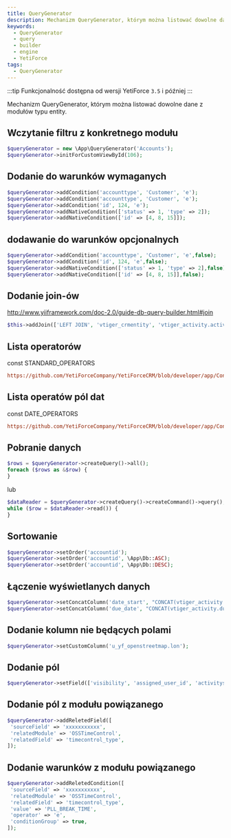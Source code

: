 ```yaml
---
title: QueryGenerator
description: Mechanizm QueryGenerator, którym można listować dowolne dane z modułów typu entity.
keywords:
  - QueryGenerator
  - query
  - builder
  - engine
  - YetiForce
tags:
  - QueryGenerator
---
```


:::tip Funkcjonalność dostępna od wersji YetiForce `3.5` i później
:::

Mechanizm QueryGenerator, którym można listować dowolne dane z modułów typu entity.

## Wczytanie filtru z konkretnego modułu

```php
$queryGenerator = new \App\QueryGenerator('Accounts');
$queryGenerator->initForCustomViewById(106);
```

## Dodanie do warunków wymaganych

```php
$queryGenerator->addCondition('accounttype', 'Customer', 'e');
$queryGenerator->addCondition('accounttype', 'Customer', 'e');
$queryGenerator->addCondition('id', 124, 'e');
$queryGenerator->addNativeCondition(['status' => 1, 'type' => 2]);
$queryGenerator->addNativeCondition(['id' => [4, 8, 15]]);
```

## dodawanie do warunków opcjonalnych

```php
$queryGenerator->addCondition('accounttype', 'Customer', 'e',false);
$queryGenerator->addCondition('id', 124, 'e',false);
$queryGenerator->addNativeCondition(['status' => 1, 'type' => 2],false);
$queryGenerator->addNativeCondition(['id' => [4, 8, 15]],false);
```

## Dodanie join-ów

http://www.yiiframework.com/doc-2.0/guide-db-query-builder.html#join

```php
$this->addJoin(['LEFT JOIN', 'vtiger_crmentity', 'vtiger_activity.activityid = vtiger_crmentity.crmid');
```

## Lista operatorów

const STANDARD_OPERATORS

```ini reference
https://github.com/YetiForceCompany/YetiForceCRM/blob/developer/app/Condition.php#L65-L103
```

## Lista operatów pól dat

const DATE_OPERATORS

```ini reference
https://github.com/YetiForceCompany/YetiForceCRM/blob/developer/app/Condition.php#L22-L58
```

## Pobranie danych

```php
$rows = $queryGenerator->createQuery()->all();
foreach ($rows as &$row) {
}
```

lub

```php
$dataReader = $queryGenerator->createQuery()->createCommand()->query();
while ($row = $dataReader->read()) {
}
```

## Sortowanie

```php
$queryGenerator->setOrder('accountid');
$queryGenerator->setOrder('accountid', \App\Db::ASC);
$queryGenerator->setOrder('accountid', \App\Db::DESC);
```

## Łączenie wyświetlanych danych

```php
$queryGenerator->setConcatColumn('date_start', "CONCAT(vtiger_activity.date_start, ' ', vtiger_activity.time_start)");
$queryGenerator->setConcatColumn('due_date', "CONCAT(vtiger_activity.due_date, ' ', vtiger_activity.time_end)");
```

## Dodanie kolumn nie będących polami

```php
$queryGenerator->setCustomColumn('u_yf_openstreetmap.lon');
```

## Dodanie pól

```php
$queryGenerator->setField(['visibility', 'assigned_user_id', 'activitystatus']);
```

## Dodanie pól z modułu powiązanego

```php
$queryGenerator->addReletedField([
 'sourceField' => 'xxxxxxxxxxx',
 'relatedModule' => 'OSSTimeControl',
 'relatedField' => 'timecontrol_type',
]);
```

## Dodanie warunków z modułu powiązanego

```php
$queryGenerator->addReletedCondition([
 'sourceField' => 'xxxxxxxxxxx',
 'relatedModule' => 'OSSTimeControl',
 'relatedField' => 'timecontrol_type',
 'value' => 'PLL_BREAK_TIME',
 'operator' => 'e',
 'conditionGroup' => true,
]);
```
